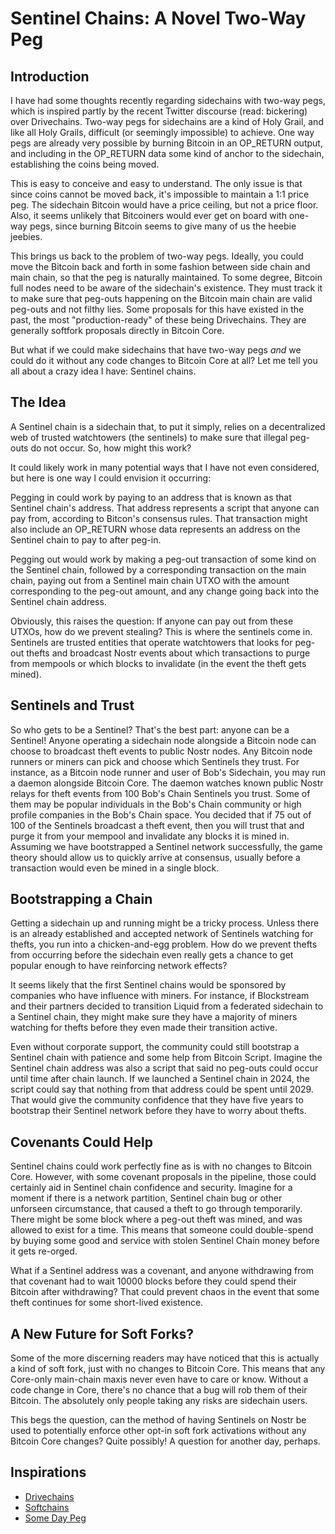 # Sentinel Chains: A Novel Two-Way Peg

## Introduction

I have had some thoughts recently regarding sidechains with two-way pegs, which is inspired partly by the recent Twitter discourse (read: bickering) over Drivechains. Two-way pegs for sidechains are a kind of Holy Grail, and like all Holy Grails, difficult (or seemingly impossible) to achieve. One way pegs are already very possible by burning Bitcoin in an OP_RETURN output, and including in the OP_RETURN data some kind of anchor to the sidechain, establishing the coins being moved.

This is easy to conceive and easy to understand. The only issue is that since coins cannot be moved back, it's impossible to maintain a 1:1 price peg. The sidechain Bitcoin would have a price ceiling, but not a price floor. Also, it seems unlikely that Bitcoiners would ever get on board with one-way pegs, since burning Bitcoin seems to give many of us the heebie jeebies.

This brings us back to the problem of two-way pegs. Ideally, you could move the Bitcoin back and forth in some fashion between side chain and main chain, so that the peg is naturally maintained. To some degree, Bitcoin full nodes need to be aware of the sidechain's existence. They must track it to make sure that peg-outs happening on the Bitcoin main chain are valid peg-outs and not filthy lies. Some proposals for this have existed in the past, the most "production-ready" of these being Drivechains. They are generally softfork proposals directly in Bitcoin Core.

But what if we could make sidechains that have two-way pegs _and_ we could do it without any code changes to Bitcoin Core at all? Let me tell you all about a crazy idea I have: Sentinel chains.

## The Idea

A Sentinel chain is a sidechain that, to put it simply, relies on a decentralized web of trusted watchtowers (the sentinels) to make sure that illegal peg-outs do not occur. So, how might this work?

It could likely work in many potential ways that I have not even considered, but here is one way I could envision it occurring:

Pegging in could work by paying to an address that is known as that Sentinel chain's address. That address represents a script that anyone can pay from, according to Bitcon's consensus rules. That transaction might also include an OP_RETURN whose data represents an address on the Sentinel chain to pay to after peg-in.

Pegging out would work by making a peg-out transaction of some kind on the Sentinel chain, followed by a corresponding transaction on the main chain, paying out from a Sentinel main chain UTXO with the amount corresponding to the peg-out amount, and any change going back into the Sentinel chain address.

Obviously, this raises the question: If anyone can pay out from these UTXOs, how do we prevent stealing? This is where the sentinels come in. Sentinels are trusted entities that operate watchtowers that looks for peg-out thefts and broadcast Nostr events about which transactions to purge from mempools or which blocks to invalidate (in the event the theft gets mined).

## Sentinels and Trust

So who gets to be a Sentinel? That's the best part: anyone can be a Sentinel! Anyone operating a sidechain node alongside a Bitcoin node can choose to broadcast theft events to public Nostr nodes. Any Bitcoin node runners or miners can pick and choose which Sentinels they trust. For instance, as a Bitcoin node runner and user of Bob's Sidechain, you may run a daemon alongside Bitcoin Core. The daemon watches known public Nostr relays for theft events from 100 Bob's Chain Sentinels you trust. Some of them may be popular individuals in the Bob's Chain community or high profile companies in the Bob's Chain space. You decided that if 75 out of 100 of the Sentinels broadcast a theft event, then you will trust that and purge it from your mempool and invalidate any blocks it is mined in. Assuming we have bootstrapped a Sentinel network successfully, the game theory should allow us to quickly arrive at consensus, usually before a transaction would even be mined in a single block.

## Bootstrapping a Chain

Getting a sidechain up and running might be a tricky process. Unless there is an already established and accepted network of Sentinels watching for thefts, you run into a chicken-and-egg problem. How do we prevent thefts from occurring before the sidechain even really gets a chance to get popular enough to have reinforcing network effects?

It seems likely that the first Sentinel chains would be sponsored by companies who have influence with miners. For instance, if Blockstream and their partners decided to transition Liquid from a federated sidechain to a Sentinel chain, they might make sure they have a majority of miners watching for thefts before they even made their transition active.

Even without corporate support, the community could still bootstrap a Sentinel chain with patience and some help from Bitcoin Script. Imagine the Sentinel chain address was also a script that said no peg-outs could occur until time after chain launch. If we launched a Sentinel chain in 2024, the script could say that nothing from that address could be spent until 2029. That would give the community confidence that they have five years to bootstrap their Sentinel network before they have to worry about thefts.

## Covenants Could Help

Sentinel chains could work perfectly fine as is with no changes to Bitcoin Core. However, with some covenant proposals in the pipeline, those could certainly aid in Sentinel chain confidence and security. Imagine for a moment if there is a network partition, Sentinel chain bug or other unforseen circumstance, that caused a theft to go through temporarily. There might be some block where a peg-out theft was mined, and was allowed to exist for a time. This means that someone could double-spend by buying some good and service with stolen Sentinel Chain money before it gets re-orged.

What if a Sentinel address was a covenant, and anyone withdrawing from that covenant had to wait 10000 blocks before they could spend their Bitcoin after withdrawing? That could prevent chaos in the event that some theft continues for some short-lived existence.

## A New Future for Soft Forks?

Some of the more discerning readers may have noticed that this is actually a kind of soft fork, just with no changes to Bitcoin Core. This means that any Core-only main-chain maxis never even have to care or know. Without a code change in Core, there's no chance that a bug will rob them of their Bitcoin. The absolutely only people taking any risks are sidechain users.

This begs the question, can the method of having Sentinels on Nostr be used to potentially enforce other opt-in soft fork activations without any Bitcoin Core changes? Quite possibly! A question for another day, perhaps.

## Inspirations

* [Drivechains](https://www.drivechain.info)
* [Softchains](https://gist.github.com/RubenSomsen/7ecf7f13dc2496aa7eed8815a02f13d1)
* [Some Day Peg](https://gist.github.com/RobinLinus/1102fce176f3b5466180addac5d26313)
